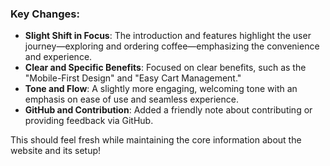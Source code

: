 
### Key Changes:
- **Slight Shift in Focus**: The introduction and features highlight the user journey—exploring and ordering coffee—emphasizing the convenience and experience.
- **Clear and Specific Benefits**: Focused on clear benefits, such as the "Mobile-First Design" and "Easy Cart Management."
- **Tone and Flow**: A slightly more engaging, welcoming tone with an emphasis on ease of use and seamless experience.
- **GitHub and Contribution**: Added a friendly note about contributing or providing feedback via GitHub.

This should feel fresh while maintaining the core information about the website and its setup!
